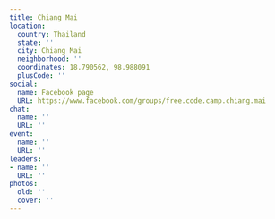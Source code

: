 ```yaml
---
title: Chiang Mai
location:
  country: Thailand
  state: ''
  city: Chiang Mai
  neighborhood: ''
  coordinates: 18.790562, 98.988091
  plusCode: ''
social:
  name: Facebook page
  URL: https://www.facebook.com/groups/free.code.camp.chiang.mai
chat:
  name: ''
  URL: ''
event:
  name: ''
  URL: ''
leaders:
- name: ''
  URL: ''
photos:
  old: ''
  cover: ''
---
```


